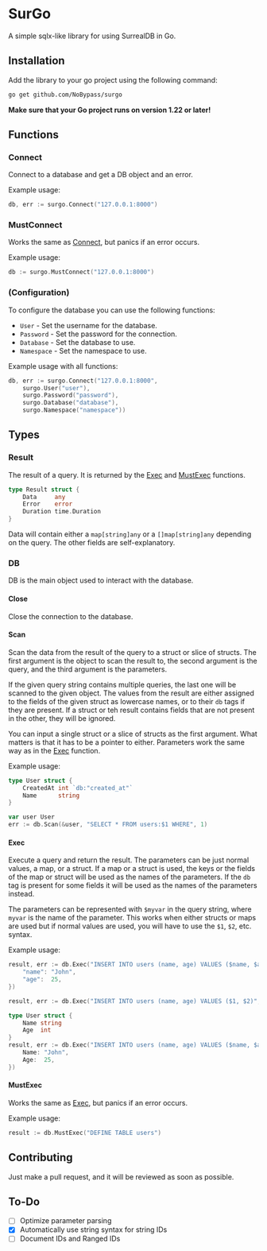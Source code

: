 # SurGo
A simple sqlx-like library for using SurrealDB in Go.

## Installation

Add the library to your go project using the following command:
```bash
go get github.com/NoBypass/surgo
```
**Make sure that your Go project runs on version 1.22 or later!**

## Functions

### Connect

Connect to a database and get a DB object and an error.

Example usage:
```go
db, err := surgo.Connect("127.0.0.1:8000")
```

### MustConnect

Works the same as [Connect](#Connect), but panics if an error occurs.

Example usage:
```go
db := surgo.MustConnect("127.0.0.1:8000")
```

### (Configuration)

To configure the database you can use the following functions:
- `User` - Set the username for the database.
- `Password` - Set the password for the connection.
- `Database` - Set the database to use.
- `Namespace` - Set the namespace to use.

Example usage with all functions:
```go
db, err := surgo.Connect("127.0.0.1:8000",
    surgo.User("user"),
    surgo.Password("password"),
    surgo.Database("database"),
    surgo.Namespace("namespace"))
```

## Types

### Result
The result of a query. It is returned by the [Exec](#Exec) and
[MustExec](#MustExec) functions.

```go 
type Result struct {
	Data     any
	Error    error
	Duration time.Duration
}
```

Data will contain either a `map[string]any` or a `[]map[string]any` depending
on the query. The other fields are self-explanatory.

### DB
DB is the main object used to interact with the database.

#### Close
Close the connection to the database.

#### Scan
Scan the data from the result of the query to a struct or slice of
structs. The first argument is the object to scan the result to, the
second argument is the query, and the third argument is the parameters.

If the given query string contains multiple queries, the last one will
be scanned to the given object. The values from the result are either
assigned to the fields of the given struct as lowercase names, or to their
`db` tags if they are present. If a struct or teh result contains fields
that are not present in the other, they will be ignored.

You can input a single struct or a slice of structs as the first argument.
What matters is that it has to be a pointer to either. Parameters work the
same way as in the [Exec](#Exec) function.

Example usage:
```go
type User struct {
    CreatedAt int `db:"created_at"`
    Name      string
}

var user User
err := db.Scan(&user, "SELECT * FROM users:$1 WHERE", 1)
```

#### Exec
Execute a query and return the result. The parameters can be just
normal values, a map, or a struct. If a map or a struct is used, the
keys or the fields of the map or struct will be used as the names of
the parameters. If the `db` tag is present for some fields it will be
used as the names of the parameters instead.

The parameters can be represented with `$myvar` in the query string,
where `myvar` is the name of the parameter. This works when either
structs or maps are used but if normal values are used, you will have 
to use the `$1`, `$2`, etc. syntax.

Example usage:
```go
result, err := db.Exec("INSERT INTO users (name, age) VALUES ($name, $age)", map[string]any{
    "name": "John",
    "age":  25,
})

result, err := db.Exec("INSERT INTO users (name, age) VALUES ($1, $2)", "John", 25)

type User struct {
    Name string
    Age  int
}
result, err := db.Exec("INSERT INTO users (name, age) VALUES ($name, $age)", User{
	Name: "John",
    Age:  25,
})
```

#### MustExec

Works the same as [Exec](#Exec), but panics if an error occurs.

Example usage:
```go
result := db.MustExec("DEFINE TABLE users")
```

## Contributing

Just make a pull request, and it will be reviewed as soon as possible.

## To-Do

- [ ] Optimize parameter parsing
- [x] Automatically use string syntax for string IDs
- [ ] Document IDs and Ranged IDs
